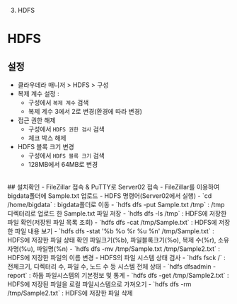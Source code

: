 3. HDFS

# HDFS
## 설정
- 클라우데라 매니저 > HDFS > 구성
- 복제 계수 설정 :
	- 구성에서 `복제 계수` 검색
	- 복제 계수 3에서 2로 변경(환경에 따라 변경)
- 접근 권한 해제
	- 구성에서 `HDFS 권한 검사` 검색
	- 체크 박스 해제
- HDFS 블록 크기 변경
	- 구성에서 `HDFS 블록 크기` 검색
	- 128MB에서 64MB로 변경
<br>
## 설치확인
- FileZillar 접속 & PuTTY로 Server02 접속
- FileZillar를 이용하여 bigdata폴더에 Sample.txt 업로드
- HDFS 명령어(Server02에서 실행)
	- `cd /home/bigdata` : bigdata폴더로 이동
	- `hdfs dfs -put Sample.txt /tmp` : /tmp 디렉터리로 업로드 한 Sample.txt 파일 저장
	- `hdfs dfs -ls /tmp` : HDFS에 저장한 파일 확인(저장된 파일 목록 조회)
	- `hdfs dfs -cat /tmp/Sample.txt` : HDFS에 저장한 파일 내용 보기
	- `hdfs dfs -stat '%b %o %r %u %n' /tmp/Sample.txt` : HDFS에 저장한 파일 상태 확인
		파일크기(%b), 파일블록크기(%o), 복제 수(%r), 소유자명(%u), 파일명(%n)
	- `hdfs dfs -mv /tmp/Sample.txt /tmp/Sample2.txt` : HDFS에 저장한 파일의 이름 변경
	- HDFS의 파일 시스템 상태 검사
		- `hdfs fsck /` : 전체크기, 디렉터리 수, 파일 수, 노드 수 등 시스템 전체 상태
		- `hdfs dfsadmin -report` : 하둡 파일시스템의 기본정보 및 통계
	- `hdfs dfs -get /tmp/Sample2.txt` : HDFS에 저장된 파일을 로컬 파일시스템으로 가져오기
	- `hdfs dfs -rm /tmp/Sample2.txt` : HDFS에 저장한 파일 삭제
